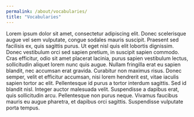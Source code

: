 ```yaml
---
permalink: /about/vocabularies/
title: "Vocabularies"
---
```


 Lorem ipsum dolor sit amet, consectetur adipiscing elit. Donec scelerisque augue vel sem vulputate, congue sodales mauris suscipit. Praesent sed facilisis ex, quis sagittis purus. Ut eget nisl quis elit lobortis dignissim. Donec vestibulum orci sed sapien pretium, in suscipit sapien commodo. Cras efficitur, odio sit amet placerat lacinia, purus sapien vestibulum lectus, sollicitudin aliquet lorem nunc quis augue. Nullam fringilla erat eu sapien blandit, nec accumsan erat gravida. Curabitur non maximus risus. Donec semper, velit et efficitur accumsan, nisi lorem hendrerit est, vitae iaculis sapien tortor ac elit. Pellentesque id purus a tortor interdum sagittis. Sed id blandit nisl. Integer auctor malesuada velit. Suspendisse a dapibus erat, quis sollicitudin arcu. Pellentesque non purus neque. Vivamus faucibus mauris eu augue pharetra, et dapibus orci sagittis. Suspendisse vulputate porta tempus.

